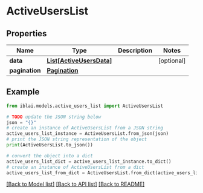 # ActiveUsersList


## Properties

Name | Type | Description | Notes
------------ | ------------- | ------------- | -------------
**data** | [**List[ActiveUsersData]**](ActiveUsersData.md) |  | [optional] 
**pagination** | [**Pagination**](Pagination.md) |  | 

## Example

```python
from iblai.models.active_users_list import ActiveUsersList

# TODO update the JSON string below
json = "{}"
# create an instance of ActiveUsersList from a JSON string
active_users_list_instance = ActiveUsersList.from_json(json)
# print the JSON string representation of the object
print(ActiveUsersList.to_json())

# convert the object into a dict
active_users_list_dict = active_users_list_instance.to_dict()
# create an instance of ActiveUsersList from a dict
active_users_list_from_dict = ActiveUsersList.from_dict(active_users_list_dict)
```
[[Back to Model list]](../README.md#documentation-for-models) [[Back to API list]](../README.md#documentation-for-api-endpoints) [[Back to README]](../README.md)


